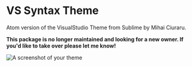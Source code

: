 # VS Syntax Theme

Atom version of the VisualStudio Theme from Sublime by Mihai Ciuraru.

**This package is no longer maintained and looking for a new owner. If you'd like to take over please let me know!**

![A screenshot of your theme](https://f.cloud.github.com/assets/69169/2289498/4c3cb0ec-a009-11e3-8dbd-077ee11741e5.gif)
